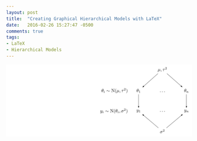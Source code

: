 ```yaml
---
layout: post
title:  "Creating Graphical Hierarchical Models with LaTeX"
date:   2016-02-26 15:27:47 -0500
comments: true
tags:
- LaTeX
- Hierarchical Models
---
```


![Simple Example](/assets/img/hierarchical-graph.svg)
